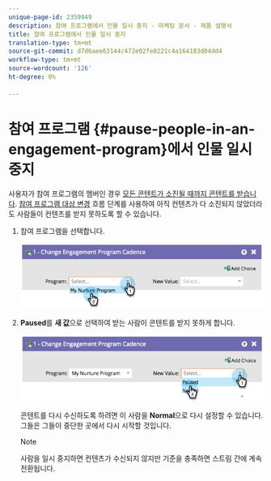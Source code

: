 ```yaml
---
unique-page-id: 2359949
description: 참여 프로그램에서 인물 일시 중지 - 마케팅 문서 - 제품 설명서
title: 참여 프로그램에서 인물 일시 중지
translation-type: tm+mt
source-git-commit: d7d6aee63144c472e02fe0221c4a164183d04dd4
workflow-type: tm+mt
source-wordcount: '126'
ht-degree: 0%

---
```



# 참여 프로그램 {#pause-people-in-an-engagement-program}에서 인물 일시 중지

사용자가 참여 프로그램의 멤버인 경우 [모든 콘텐트가 소진될 때까지 콘텐트를 받습니다](people-who-have-exhausted-content.md). [참여 프로그램 대상 변경](../../../../product-docs/core-marketo-concepts/smart-campaigns/program-flow-actions/change-engagement-program-cadence.md) 흐름 단계를 사용하여 아직 컨텐츠가 다 소진되지 않았더라도 사람들이 컨텐츠를 받지 못하도록 할 수 있습니다.

1. 참여 프로그램을 선택합니다.

   ![](assets/image2014-9-22-14-3a49-3a27.png)

1. **Paused**를 **새 값**&#x200B;으로 선택하여 받는 사람이 콘텐트를 받지 못하게 합니다.

   ![](assets/image2014-9-22-14-3a49-3a31.png)

   콘텐트를 다시 수신하도록 하려면 이 사람을 **Normal**&#x200B;으로 다시 설정할 수 있습니다. 그들은 그들이 중단한 곳에서 다시 시작할 것입니다.

   >[!NOTE]
   >
   >사람을 일시 중지하면 컨텐츠가 수신되지 않지만 기준을 충족하면 스트림 간에 계속 전환됩니다.

